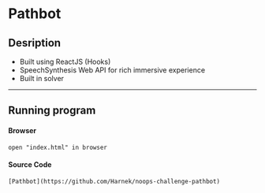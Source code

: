 # Pathbot

## Desription

- Built using ReactJS (Hooks)
- SpeechSynthesis Web API for rich immersive experience
- Built in solver

---

## Running program

#### Browser

    open "index.html" in browser

#### Source Code

    [Pathbot](https://github.com/Harnek/noops-challenge-pathbot)
